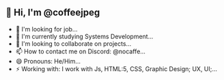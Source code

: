 ## 👋 Hi, I'm @coffeejpeg
- 👀 I'm looking for job...
- 🌱 I'm currently studying Systems Development...
- 💞️ I'm looking to collaborate on projects...
- 📫 How to contact me on Discord: @nocaffe...
- 😄 Pronouns: He/Him...
- ⚡ Working with: I work with Js, HTML:5, CSS, Graphic Design; UX, UI;...

<!---
coffeejpeg/coffeejpeg is a ✨ special ✨ repository because its `README.md` (this file) appears on your GitHub profile.
You can click the Preview link to take a look at your changes.
--->
